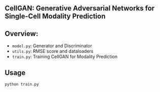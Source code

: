 ## CellGAN: Generative Adversarial Networks for Single-Cell Modality Prediction

## Overview:

* ```model.py```: Generator and Discriminator
* ```utils.py```: RMSE score and dataloaders
* ```train.py```: Training CellGAN for Modality Prediction

## Usage

```bash
python train.py
```